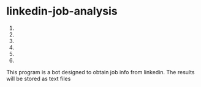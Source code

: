 # linkedin-job-analysis

<ol>
  <li></li>
  <li></li>
  <li></li>
  <li></li>
  <li></li>
  <li></li>



</ol>
This program is a bot designed to obtain job info from linkedin. The results will be stored as text files 
